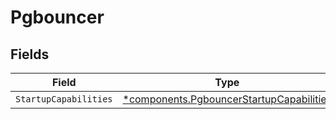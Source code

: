 # Pgbouncer


## Fields

| Field                                                                                               | Type                                                                                                | Required                                                                                            | Description                                                                                         |
| --------------------------------------------------------------------------------------------------- | --------------------------------------------------------------------------------------------------- | --------------------------------------------------------------------------------------------------- | --------------------------------------------------------------------------------------------------- |
| `StartupCapabilities`                                                                               | [*components.PgbouncerStartupCapabilities](../../models/components/pgbouncerstartupcapabilities.md) | :heavy_minus_sign:                                                                                  | N/A                                                                                                 |